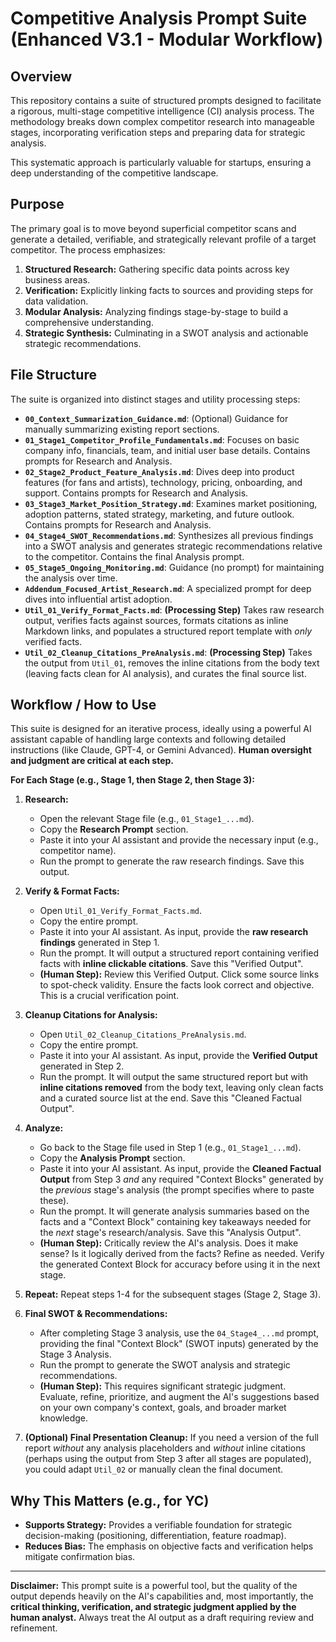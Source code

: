 # Competitive Analysis Prompt Suite (Enhanced V3.1 - Modular Workflow)

## Overview

This repository contains a suite of structured prompts designed to facilitate a rigorous, multi-stage competitive intelligence (CI) analysis process. The methodology breaks down complex competitor research into manageable stages, incorporating verification steps and preparing data for strategic analysis.

This systematic approach is particularly valuable for startups, ensuring a deep understanding of the competitive landscape.

## Purpose

The primary goal is to move beyond superficial competitor scans and generate a detailed, verifiable, and strategically relevant profile of a target competitor. The process emphasizes:

1.  **Structured Research:** Gathering specific data points across key business areas.
2.  **Verification:** Explicitly linking facts to sources and providing steps for data validation.
3.  **Modular Analysis:** Analyzing findings stage-by-stage to build a comprehensive understanding.
4.  **Strategic Synthesis:** Culminating in a SWOT analysis and actionable strategic recommendations.

## File Structure

The suite is organized into distinct stages and utility processing steps:

* **`00_Context_Summarization_Guidance.md`**: (Optional) Guidance for manually summarizing existing report sections.
* **`01_Stage1_Competitor_Profile_Fundamentals.md`**: Focuses on basic company info, financials, team, and initial user base details. Contains prompts for Research and Analysis.
* **`02_Stage2_Product_Feature_Analysis.md`**: Dives deep into product features (for fans and artists), technology, pricing, onboarding, and support. Contains prompts for Research and Analysis.
* **`03_Stage3_Market_Position_Strategy.md`**: Examines market positioning, adoption patterns, stated strategy, marketing, and future outlook. Contains prompts for Research and Analysis.
* **`04_Stage4_SWOT_Recommendations.md`**: Synthesizes all previous findings into a SWOT analysis and generates strategic recommendations relative to the competitor. Contains the final Analysis prompt.
* **`05_Stage5_Ongoing_Monitoring.md`**: Guidance (no prompt) for maintaining the analysis over time.
* **`Addendum_Focused_Artist_Research.md`**: A specialized prompt for deep dives into influential artist adoption.
* **`Util_01_Verify_Format_Facts.md`**: **(Processing Step)** Takes raw research output, verifies facts against sources, formats citations as inline Markdown links, and populates a structured report template with *only* verified facts.
* **`Util_02_Cleanup_Citations_PreAnalysis.md`**: **(Processing Step)** Takes the output from `Util_01`, removes the inline citations from the body text (leaving facts clean for AI analysis), and curates the final source list.

## Workflow / How to Use

This suite is designed for an iterative process, ideally using a powerful AI assistant capable of handling large contexts and following detailed instructions (like Claude, GPT-4, or Gemini Advanced). **Human oversight and judgment are critical at each step.**

**For Each Stage (e.g., Stage 1, then Stage 2, then Stage 3):**

1.  **Research:**
    * Open the relevant Stage file (e.g., `01_Stage1_...md`).
    * Copy the **Research Prompt** section.
    * Paste it into your AI assistant and provide the necessary input (e.g., competitor name).
    * Run the prompt to generate the raw research findings. Save this output.

2.  **Verify & Format Facts:**
    * Open `Util_01_Verify_Format_Facts.md`.
    * Copy the entire prompt.
    * Paste it into your AI assistant. As input, provide the **raw research findings** generated in Step 1.
    * Run the prompt. It will output a structured report containing verified facts with **inline clickable citations**. Save this "Verified Output".
    * **(Human Step):** Review this Verified Output. Click some source links to spot-check validity. Ensure the facts look correct and objective. This is a crucial verification point.

3.  **Cleanup Citations for Analysis:**
    * Open `Util_02_Cleanup_Citations_PreAnalysis.md`.
    * Copy the entire prompt.
    * Paste it into your AI assistant. As input, provide the **Verified Output** generated in Step 2.
    * Run the prompt. It will output the same structured report but with **inline citations removed** from the body text, leaving only clean facts and a curated source list at the end. Save this "Cleaned Factual Output".

4.  **Analyze:**
    * Go back to the Stage file used in Step 1 (e.g., `01_Stage1_...md`).
    * Copy the **Analysis Prompt** section.
    * Paste it into your AI assistant. As input, provide the **Cleaned Factual Output** from Step 3 *and* any required "Context Blocks" generated by the *previous* stage's analysis (the prompt specifies where to paste these).
    * Run the prompt. It will generate analysis summaries based on the facts and a "Context Block" containing key takeaways needed for the *next* stage's research/analysis. Save this "Analysis Output".
    * **(Human Step):** Critically review the AI's analysis. Does it make sense? Is it logically derived from the facts? Refine as needed. Verify the generated Context Block for accuracy before using it in the next stage.

5.  **Repeat:** Repeat steps 1-4 for the subsequent stages (Stage 2, Stage 3).

6.  **Final SWOT & Recommendations:**
    * After completing Stage 3 analysis, use the `04_Stage4_...md` prompt, providing the final "Context Block" (SWOT inputs) generated by the Stage 3 Analysis.
    * Run the prompt to generate the SWOT analysis and strategic recommendations.
    * **(Human Step):** This requires significant strategic judgment. Evaluate, refine, prioritize, and augment the AI's suggestions based on your own company's context, goals, and broader market knowledge.

7.  **(Optional) Final Presentation Cleanup:** If you need a version of the full report *without* any analysis placeholders and *without* inline citations (perhaps using the output from Step 3 after all stages are populated), you could adapt `Util_02` or manually clean the final document.

## Why This Matters (e.g., for YC)

* **Supports Strategy:** Provides a verifiable foundation for strategic decision-making (positioning, differentiation, feature roadmap).
* **Reduces Bias:** The emphasis on objective facts and verification helps mitigate confirmation bias.

---

**Disclaimer:** This prompt suite is a powerful tool, but the quality of the output depends heavily on the AI's capabilities and, most importantly, the **critical thinking, verification, and strategic judgment applied by the human analyst.** Always treat the AI output as a draft requiring review and refinement.
